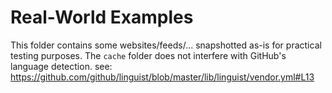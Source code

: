 # Real-World Examples

This folder contains some websites/feeds/... snapshotted as-is for practical
testing purposes. The `cache` folder does not interfere with GitHub's
language detection. see: https://github.com/github/linguist/blob/master/lib/linguist/vendor.yml#L13

